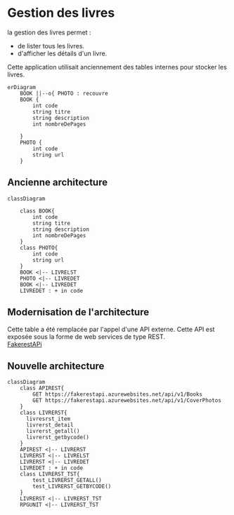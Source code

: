 # Gestion des livres

la gestion des livres permet : 
- de lister tous les livres.
- d'afficher les détails d'un livre.

Cette application utilisait anciennement des tables internes pour stocker les livres.
```mermaid 
erDiagram
    BOOK ||--o{ PHOTO : recouvre
    BOOK {
        int code        
        string titre
        string description
        int nombreDePages

    }
    PHOTO {
        int code
        string url
    }

```
## Ancienne architecture
```mermaid    
classDiagram

    class BOOK{
        int code        
        string titre
        string description
        int nombreDePages
    }
    class PHOTO{
        int code
        string url
    }
    BOOK <|-- LIVRELST
    PHOTO <|-- LIVREDET
    BOOK <|-- LIVREDET
    LIVREDET : + in code
```
## Modernisation de l'architecture

Cette table a été remplacée par l'appel d'une API externe.
Cette API est exposée sous la forme de web services de type REST.   
[FakerestAPi](https://fakerestapi.azurewebsites.net/index.html)


## Nouvelle architecture
```mermaid    
classDiagram
    class APIREST{
        GET https://fakerestapi.azurewebsites.net/api/v1/Books
        GET https://fakerestapi.azurewebsites.net/api/v1/CoverPhotos
    }
    class LIVRERST{
      livresrst_item
      livrerst_detail
      livrerst_getall()
      livrerst_getbycode()
    }
    APIREST <|-- LIVRERST
    LIVRERST <|-- LIVRELST
    LIVRERST <|-- LIVREDET
    LIVREDET : + in code
    class LIVRERST_TST{
        test_LIVRERST_GETALL()
        test_LIVRERST_GETBYCODE()
    }
    LIVRERST <|-- LIVRERST_TST
    RPGUNIT <|-- LIVRERST_TST
```